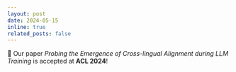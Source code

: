 ```yaml
---
layout: post
date: 2024-05-15
inline: true
related_posts: false
---
```


🎉 Our paper *Probing the Emergence of Cross-lingual Alignment during LLM Training* is accepted at **ACL 2024**! 
